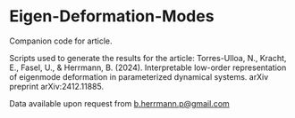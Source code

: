 # Eigen-Deformation-Modes

Companion code for article.

Scripts used to generate the results for the article: Torres-Ulloa, N., Kracht, E., Fasel, U., & Herrmann, B. (2024). Interpretable low-order representation of eigenmode deformation in parameterized dynamical systems. arXiv preprint arXiv:2412.11885.

Data available upon request from b.herrmann.p@gmail.com
